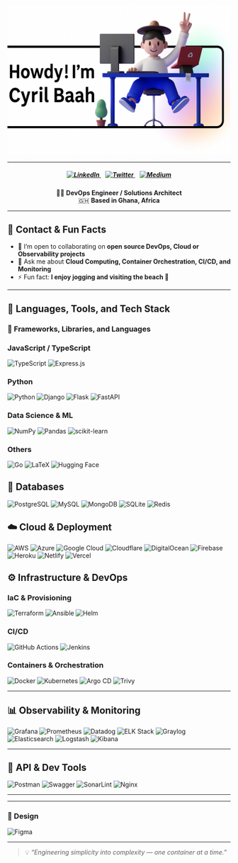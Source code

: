 <p align="center">
  <img src="image/banner.png" alt="Howdy! I'm Cyril Baah — DevOps Engineer" title="Howdy! I'm Cyril Baah — DevOps Engineer" style="max-width: 100%; height: auto;" />
</p>

<hr>


<h5 align="center">
  <a href="https://linkedin.com/in/cyril-baah" title="LinkedIn Profile" target="_blank">
    <img src="https://raw.githubusercontent.com/rahuldkjain/github-profile-readme-generator/master/src/images/icons/Social/linked-in-alt.svg" width="28" alt="LinkedIn"/>
  </a>&nbsp;&nbsp;
  <a href="https://twitter.com/baahcy" title="Twitter Profile" target="_blank">
    <img src="https://raw.githubusercontent.com/rahuldkjain/github-profile-readme-generator/master/src/images/icons/Social/twitter.svg" width="28" alt="Twitter"/>
  </a>&nbsp;&nbsp;
  <a href="https://medium.com/@cbaah123" title="Medium Articles" target="_blank">
    <img src="https://cdn.jsdelivr.net/npm/simple-icons@v5/icons/medium.svg" width="28" alt="Medium" />
  </a>
</h5>

<p align="center">
  👨‍💻 <strong>DevOps Engineer / Solutions Architect</strong>  
  <br>🇬🇭 <strong>Based in Ghana, Africa</strong>
</p>

---

## 🚀 Contact & Fun Facts

- 👯 I’m open to collaborating on **open source DevOps, Cloud or Observability projects**  
- 💬 Ask me about **Cloud Computing, Container Orchestration, CI/CD, and Monitoring**  
- ⚡ Fun fact: **I enjoy jogging and visiting the beach 🌊**

---

## 🧠 Languages, Tools, and Tech Stack

### 🧩 Frameworks, Libraries, and Languages

### JavaScript / TypeScript
![TypeScript](https://img.shields.io/badge/typescript-%23007ACC.svg?style=for-the-badge&logo=typescript&logoColor=white)
![Express.js](https://img.shields.io/badge/express.js-%23404d59.svg?style=for-the-badge&logo=express&logoColor=%2361DAFB)

### Python
![Python](https://img.shields.io/badge/python-3670A0?style=for-the-badge&logo=python&logoColor=ffdd54)
![Django](https://img.shields.io/badge/django-%23092E20.svg?style=for-the-badge&logo=django&logoColor=white)
![Flask](https://img.shields.io/badge/flask-%23000.svg?style=for-the-badge&logo=flask&logoColor=white)
![FastAPI](https://img.shields.io/badge/FastAPI-005571?style=for-the-badge&logo=fastapi)

### Data Science & ML
![NumPy](https://img.shields.io/badge/numpy-%23013243.svg?style=for-the-badge&logo=numpy&logoColor=white)
![Pandas](https://img.shields.io/badge/pandas-%23150458.svg?style=for-the-badge&logo=pandas&logoColor=white)
![scikit-learn](https://img.shields.io/badge/scikit--learn-%23F7931E.svg?style=for-the-badge&logo=scikit-learn&logoColor=white)

### Others
![Go](https://img.shields.io/badge/go-%2300ADD8.svg?style=for-the-badge&logo=go&logoColor=white)
![LaTeX](https://img.shields.io/badge/latex-%23008080.svg?style=for-the-badge&logo=latex&logoColor=white)
![Hugging Face](https://img.shields.io/badge/Hugging%20Face-FFD21E?logo=huggingface&logoColor=000&style=for-the-badge)


## 🧰 Databases

![PostgreSQL](https://img.shields.io/badge/postgres-%23316192.svg?style=for-the-badge&logo=postgresql&logoColor=white)
![MySQL](https://img.shields.io/badge/mysql-4479A1.svg?style=for-the-badge&logo=mysql&logoColor=white)
![MongoDB](https://img.shields.io/badge/MongoDB-%234ea94b.svg?style=for-the-badge&logo=mongodb&logoColor=white)
![SQLite](https://img.shields.io/badge/sqlite-%2307405e.svg?style=for-the-badge&logo=sqlite&logoColor=white)
![Redis](https://img.shields.io/badge/redis-%23DD0031.svg?style=for-the-badge&logo=redis&logoColor=white)

## ☁️ Cloud & Deployment

![AWS](https://img.shields.io/badge/AWS-%23FF9900.svg?style=for-the-badge&logo=amazon-aws&logoColor=white)
![Azure](https://custom-icon-badges.demolab.com/badge/Microsoft%20Azure-0089D6?logo=msazure&logoColor=white)
![Google Cloud](https://img.shields.io/badge/Google_Cloud-4285F4?style=for-the-badge&logo=googlecloud&logoColor=white)
![Cloudflare](https://img.shields.io/badge/Cloudflare-F38020?style=for-the-badge&logo=cloudflare&logoColor=white)
![DigitalOcean](https://img.shields.io/badge/DigitalOcean-0067ff?style=for-the-badge&logo=digitalocean&logoColor=white)
![Firebase](https://img.shields.io/badge/Firebase-FFCA28?style=for-the-badge&logo=firebase&logoColor=black)
![Heroku](https://img.shields.io/badge/Heroku-430098?style=for-the-badge&logo=heroku&logoColor=white)
![Netlify](https://img.shields.io/badge/Netlify-000000?style=for-the-badge&logo=netlify&logoColor=white)
![Vercel](https://img.shields.io/badge/Vercel-000000?style=for-the-badge&logo=vercel&logoColor=white)


## ⚙️ Infrastructure & DevOps

### IaC & Provisioning
![Terraform](https://img.shields.io/badge/Terraform-%235835CC.svg?style=for-the-badge&logo=terraform&logoColor=white)
![Ansible](https://img.shields.io/badge/Ansible-%231A1918.svg?style=for-the-badge&logo=ansible&logoColor=white)
![Helm](https://img.shields.io/badge/Helm-%23000.svg?style=for-the-badge&logo=helm&logoColor=white)

### CI/CD
![GitHub Actions](https://img.shields.io/badge/GitHub%20Actions-%232671E5.svg?style=for-the-badge&logo=githubactions&logoColor=white)
![Jenkins](https://img.shields.io/badge/Jenkins-%23D24939.svg?style=for-the-badge&logo=jenkins&logoColor=white)

### Containers & Orchestration
![Docker](https://img.shields.io/badge/Docker-%230db7ed.svg?style=for-the-badge&logo=docker&logoColor=white)
![Kubernetes](https://img.shields.io/badge/Kubernetes-%23326ce5.svg?style=for-the-badge&logo=kubernetes&logoColor=white)
![Argo CD](https://img.shields.io/badge/Argo%20CD-%23197DAB.svg?style=for-the-badge&logo=argo&logoColor=white)
![Trivy](https://img.shields.io/badge/Trivy-%230077C2.svg?style=for-the-badge&logo=aqua&logoColor=white)



---

## 📊 Observability & Monitoring

![Grafana](https://img.shields.io/badge/Grafana-F46800?style=for-the-badge&logo=grafana&logoColor=white)
![Prometheus](https://img.shields.io/badge/Prometheus-E6522C?style=for-the-badge&logo=prometheus&logoColor=white)
![Datadog](https://img.shields.io/badge/Datadog-632CA6?style=for-the-badge&logo=datadog&logoColor=white)
![ELK Stack](https://img.shields.io/badge/ELK-005571?style=for-the-badge&logo=elastic&logoColor=white)
![Graylog](https://img.shields.io/badge/Graylog-74B743?style=for-the-badge&logo=graylog&logoColor=white)
![Elasticsearch](https://img.shields.io/badge/Elasticsearch-%23005571.svg?style=for-the-badge&logo=elasticsearch&logoColor=white)
![Logstash](https://img.shields.io/badge/Logstash-%23005571.svg?style=for-the-badge&logo=logstash&logoColor=white)
![Kibana](https://img.shields.io/badge/Kibana-%23005571.svg?style=for-the-badge&logo=kibana&logoColor=white)


---

## 🧪 API & Dev Tools

![Postman](https://img.shields.io/badge/Postman-FF6C37?style=for-the-badge&logo=postman&logoColor=white)
![Swagger](https://img.shields.io/badge/Swagger-%23Clojure?style=for-the-badge&logo=swagger&logoColor=white)
![SonarLint](https://img.shields.io/badge/SonarLint-CB2029?style=for-the-badge&logo=sonarlint&logoColor=white)
![Nginx](https://img.shields.io/badge/nginx-%23009639.svg?style=for-the-badge&logo=nginx&logoColor=white)

---


---

### 🎨 Design

![Figma](https://img.shields.io/badge/figma-%23F24E1E.svg?style=for-the-badge&logo=figma&logoColor=white)

---

> 💡 *“Engineering simplicity into complexity — one container at a time.”*

